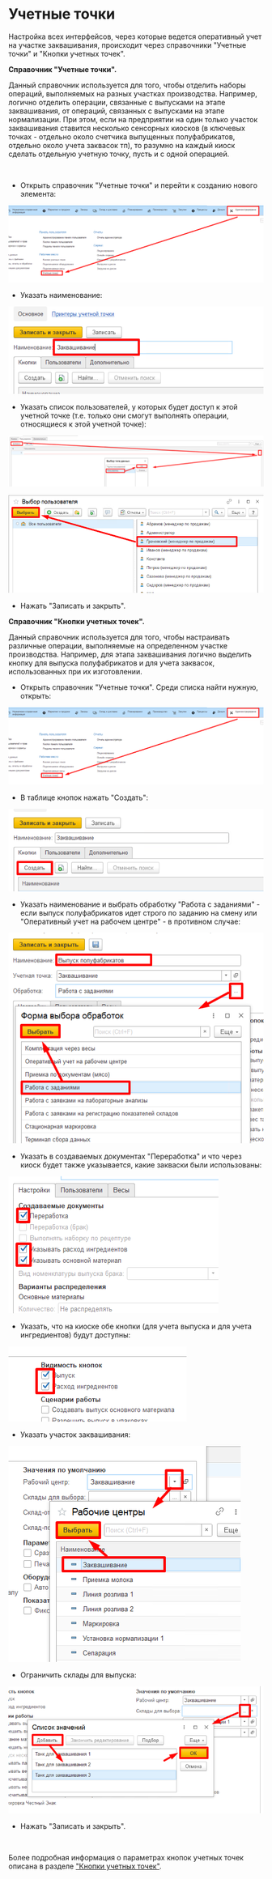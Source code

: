 **Учетные точки**
=================

Настройка всех интерфейсов, через которые ведется оперативный учет на
участке заквашивания, происходит через справочники "Учетные точки" и
"Кнопки учетных точек".


**Справочник "Учетные точки".** 

Данный справочник используется для того,
чтобы отделить наборы операций, выполняемых на разных участках
производства. Например, логично отделить операции, связанные с выпусками на этапе заквашивания, от операций, связанных с выпусками на этапе нормализации. При этом, если на предприятии на один только участок заквашивания ставится несколько сенсорных киосков (в ключевых точках - отдельно около счетчика выпущенных полуфабрикатов, отдельно около учета заквасок тп), то разумно на каждый киоск сделать отдельную учетную точку, пусть и с одной операцией.
 

 

-   Открыть справочник "Учетные точки" и перейти к созданию нового
    элемента:

![](AccountPoints.assets/drex_uchetnye_tochki_1_custom.png)


-   Указать наименование:
    
![](AccountPoints.assets/drex_uchetnye_tochki_1_custom_2.png)


-   Указать список пользователей, у которых будет доступ к этой учетной
    точке (т.е. только они смогут выполнять операции, относящиеся к этой
    учетной точке):
    
![](AccountPoints.assets/drex_uchetnye_tochki_1_custom_3.png)
    
![](AccountPoints.assets/drex_uchetnye_tochki_1_custom_4.png)


-   Нажать "Записать и закрыть".
     

**Справочник "Кнопки учетных точек".**  

Данный справочник используется для того, чтобы настраивать различные операции, выполняемые на определенном участке производства. Например, для этапа заквашивания логично выделить кнопку для выпуска полуфабрикатов и для учета заквасок, использованных при их изготовлении.


-   Открыть справочник "Учетные точки". Среди списка найти нужную,
    открыть:
    
![](AccountPoints.assets/drex_uchetnye_tochki_1_custom.png)


-   В таблице кнопок нажать "Создать":
    
![](AccountPoints.assets/drex_uchetnye_tochki_1_custom_5.png)


-   Указать наименование и выбрать обработку "Работа с заданиями" - если
    выпуск полуфабрикатов идет строго по заданию на смену или
    "Оперативный учет на рабочем центре" - в противном случае:
    
![](AccountPoints.assets/drex_uchetnye_tochki_1_custom_6.png)


-   Указать в создаваемых документах "Переработка" и что через киоск будет также указывается, какие закваски были использованы:
    
![](AccountPoints.assets/drex_uchetnye_tochki_1_custom_7.png)


-   Указать, что на киоске обе кнопки (для учета выпуска и для учета ингредиентов) будут доступны:
    
![](AccountPoints.assets/drex_uchetnye_tochki_1_custom_8.png)


-   Указать участок заквашивания:
    
![](AccountPoints.assets/drex_uchetnye_tochki_1_custom_9.png)


-   Ограничить склады для выпуска:
    
![](AccountPoints.assets/drex_uchetnye_tochki_1_custom_10.png)


-   Нажать "Записать и закрыть".

 

Более подробная информация о параметрах кнопок учетных точек описана в
разделе ["Кнопки учетных точек"](../../../../CommonInformation/Handbooks/ButtonOfAccountPoint/readme.md).
